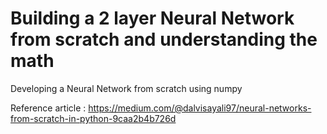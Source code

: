 # Building a 2 layer Neural Network from scratch and understanding the math
Developing a Neural Network from scratch using numpy

Reference article : https://medium.com/@dalvisayali97/neural-networks-from-scratch-in-python-9caa2b4b726d
